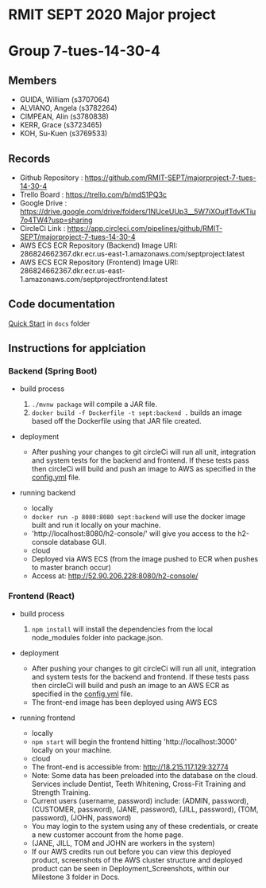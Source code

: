 # RMIT SEPT 2020 Major project

# Group 7-tues-14-30-4

## Members
* GUIDA, William (s3707064)
* ALVIANO, Angela (s3782264)
* CIMPEAN, Alin (s3780838)
* KERR, Grace (s3723465)
* KOH, Su-Kuen (s3769533)

## Records

* Github Repository : https://github.com/RMIT-SEPT/majorproject-7-tues-14-30-4
* Trello Board : https://trello.com/b/mdS1PQ3c
* Google Drive : https://drive.google.com/drive/folders/1NUceUUp3__5W7iXOujfTdvKTiu7o4TW4?usp=sharing
* CircleCi Link : https://app.circleci.com/pipelines/github/RMIT-SEPT/majorproject-7-tues-14-30-4
* AWS ECS ECR Repository (Backend) Image URI: 286824662367.dkr.ecr.us-east-1.amazonaws.com/septproject:latest
* AWS ECS ECR Repository (Frontend) Image URI: 286824662367.dkr.ecr.us-east-1.amazonaws.com/septprojectfrontend:latest

## Code documentation

[Quick Start](/docs/README.md) in `docs` folder

## Instructions for applciation

  ### Backend (Spring Boot)
  - build process
    1. `./mvnw package` will compile a JAR file.
    2. `docker build -f Dockerfile -t sept:backend .` builds an image based off the Dockerfile using that JAR file created.

  - deployment
    - After pushing your changes to git circleCi will run all unit, integration and system tests for the backend and frontend. If these tests pass then     circleCi will build and push an image to AWS as specified in the [config.yml](.circleci/config.yml) file.

  - running backend
    - locally
    * `docker run -p 8080:8080 sept:backend` will use the docker image built and run it locally on your machine.
    * 'http://localhost:8080/h2-console/' will give you access to the h2-console database GUI.
    - cloud
    * Deployed via AWS ECS (from the image pushed to ECR when pushes to master branch occur)
    * Access at: http://52.90.206.228:8080/h2-console/
  
  ### Frontend (React)
  - build process
    1. `npm install` will install the dependencies from the local node_modules folder into package.json.
    
  - deployment
    - After pushing your changes to git circleCi will run all unit, integration and system tests for the backend and frontend. If these tests pass then     circleCi will build and push an image to an AWS ECR as specified in the [config.yml](.circleci/config.yml) file.
    - The front-end image has been deployed using AWS ECS

  - running frontend
    - locally
    * `npm start` will begin the frontend hitting 'http://localhost:3000' locally on your machine.
    - cloud
    * The front-end is accessible from: http://18.215.117.129:32774
    * Note: Some data has been preloaded into the database on the cloud.  Services include Dentist, Teeth Whitening, Cross-Fit Training and Strength Training.
    * Current users (username, password) include: (ADMIN, password), (CUSTOMER, password), (JANE, password), (JILL, password), (TOM, password), (JOHN, password)
    * You may login to the system using any of these credentials, or create a new customer account from the home page.
    * (JANE, JILL, TOM and JOHN are workers in the system)
    * If our AWS credits run out before you can view this deployed product, screenshots of the AWS cluster structure and deployed product can be seen in Deployment_Screenshots, within our Milestone 3 folder in Docs.  
